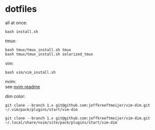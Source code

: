 # dotfiles
all at once:
```
bash install.sh
```

tmux:
```
bash tmux/tmux_install.sh tmux
bash tmux/tmux_install.sh solarized_tmux
```

vim:
```
bash vim/vim_install.sh
```

nvim:   
see [nvim readme](nvim/readme.md)

dim color:
```
git clone --branch 1.x git@github.com:jeffkreeftmeijer/vim-dim.git ~/.vim/pack/plugins/start/vim-dim
```

```
git clone --branch 1.x git@github.com:jeffkreeftmeijer/vim-dim.git ~/.local/share/nvim/site/pack/plugins/start/vim-dim
```
